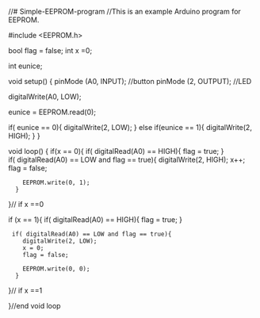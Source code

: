//# Simple-EEPROM-program
//This is an example Arduino program for EEPROM.

#include <EEPROM.h>

bool flag = false;
int x =0;

int eunice;

void setup() {
  pinMode (A0, INPUT); //button
  pinMode (2, OUTPUT); //LED

  digitalWrite(A0, LOW);

  eunice = EEPROM.read(0);

  if( eunice == 0){
    digitalWrite(2, LOW);
  }
  else if(eunice == 1){
    digitalWrite(2, HIGH);
  }
}

void loop() {
   if(x == 0){
     if( digitalRead(A0) == HIGH){
        flag = true;
     }  
     if( digitalRead(A0) == LOW and flag == true){
        digitalWrite(2, HIGH);
        x++;
        flag = false;

        EEPROM.write(0, 1);
      }
   }// if x ==0

   
   if (x == 1){
     if( digitalRead(A0) == HIGH){
        flag = true;
     }  
  
     if( digitalRead(A0) == LOW and flag == true){
        digitalWrite(2, LOW);
        x = 0;
        flag = false;

        EEPROM.write(0, 0);
      }
   }// if x ==1
  
}//end void loop
